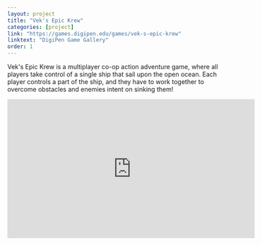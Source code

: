 ```yaml
---
layout: project
title: "Vek's Epic Krew"
categories: [project]
link: "https://games.digipen.edu/games/vek-s-epic-krew"
linktext: "DigiPen Game Gallery"
order: 1
---
```

Vek's Epic Krew is a multiplayer co-op action adventure game, where all players take control of a single ship that sail upon the open ocean. Each player controls a part of the ship, and they have to work together to overcome obstacles and enemies intent on sinking them!

<iframe width="560" height="315" src="https://www.youtube.com/embed/0cmthVNCA4c" frameborder="0" allowfullscreen></iframe>